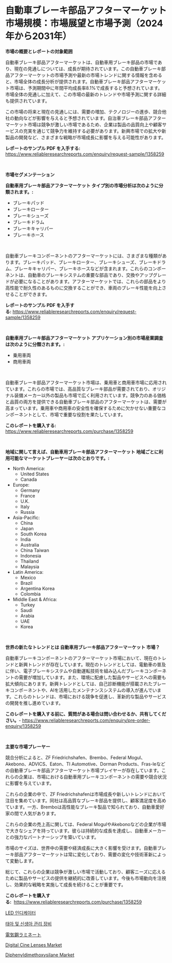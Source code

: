 <p><h1>自動車ブレーキ部品アフターマーケット市場規模：市場展望と市場予測（2024年から2031年）</h1></p><p><strong>市場の概要とレポートの対象範囲</strong></p>
<p><p>自動車ブレーキ部品アフターマーケットは、自動車用ブレーキ部品の市場であり、現在の見通しについては、成長が期待されています。この自動車ブレーキ部品アフターマーケットの市場予測や最新の市場トレンドに関する情報を含めると、市場全体の成長分析が提供されます。自動車ブレーキ部品アフターマーケット市場は、予測期間中に年間平均成長率8.1%で成長すると予想されています。市場全体の見通しに加えて、この市場の最新のトレンドや市場予測に関する詳細も提供されています。</p><p>この市場の将来と現在の見通しには、需要の増加、テクノロジーの進歩、競合他社の動向などが影響を与えると予想されています。自治車ブレーキ部品アフターマーケット市場は競争が激しい市場であるため、企業は製品の品質向上や顧客サービスの充実を通じて競争力を維持する必要があります。新興市場での拡大や新製品の開発など、さまざまな戦略が市場成長に影響を与える可能性があります。</p></p>
<p><strong>レポートのサンプル PDF を入手する:</strong> <a href="https://www.reliableresearchreports.com/enquiry/request-sample/1358259">https://www.reliableresearchreports.com/enquiry/request-sample/1358259</a></p>
<p>&nbsp;</p>
<p><strong>市場セグメンテーション</strong></p>
<p><strong>自動車用ブレーキ部品アフターマーケット タイプ別の市場分析は次のように分類されます。:</strong></p>
<p><ul><li>ブレーキパッド</li><li>ブレーキローター</li><li>ブレーキシューズ</li><li>ブレーキドラム</li><li>ブレーキキャリパー</li><li>ブレーキホース</li></ul></p>
<p>&nbsp;</p>
<p><p>自動車ブレーキコンポーネントのアフターマーケットには、さまざまな種類があります。ブレーキパッド、ブレーキローター、ブレーキシューズ、ブレーキドラム、ブレーキキャリパー、ブレーキホースなどが含まれます。これらのコンポーネントは、自動車のブレーキシステムの重要な部品であり、交換やアップグレードが必要になることがあります。アフターマーケットでは、これらの部品をより高性能で耐久性のあるものに交換することができ、車両のブレーキ性能を向上させることができます。</p></p>
<p><strong>レポートのサンプル PDF を入手する:</strong>&nbsp;<a href="https://www.reliableresearchreports.com/enquiry/request-sample/1358259">https://www.reliableresearchreports.com/enquiry/request-sample/1358259</a></p>
<p>&nbsp;</p>
<p><strong> 自動車用ブレーキ部品アフターマーケット アプリケーション別の市場産業調査は次のように分類されます。:</strong></p>
<p><ul><li>乗用車両</li><li>商用車両</li></ul></p>
<p>&nbsp;</p>
<p><p>自動車ブレーキ部品アフターマーケット市場は、乗用車と商用車市場に応用されています。これらの市場では、高品質なブレーキ部品が需要されており、オリジナル装備メーカー以外の製品も市場で広く利用されています。競争力のある価格と品質の両方を提供できる自動車ブレーキ部品のアフターマーケットは、需要が高まっています。乗用車や商用車の安全性を確保するために欠かせない重要なコンポーネントとして、市場で重要な役割を果たしています。</p></p>
<p><strong>このレポートを購入する:</strong>&nbsp; <a href="https://www.reliableresearchreports.com/purchase/1358259">https://www.reliableresearchreports.com/purchase/1358259</a></p>
<p>&nbsp;</p>
<p><strong>地域に関して言えば、自動車用ブレーキ部品アフターマーケット 地域ごとに利用可能なマーケットプレーヤーは次のとおりです。:</strong></p>
<p><ul>
    <li>
        North America:
        <ul>
            <li>United States</li>
            <li>Canada</li>
        </ul>
    </li>
    <li>
        Europe:
        <ul>
            <li>Germany</li>
            <li>France</li>
            <li>U.K.</li>
            <li>Italy</li>
            <li>Russia</li>
        </ul>
    </li>
    <li>
        Asia-Pacific:
        <ul>
            <li>China</li>
            <li>Japan</li>
            <li>South Korea</li>
            <li>India</li>
            <li>Australia</li>
            <li>China Taiwan</li>
            <li>Indonesia</li>
            <li>Thailand</li>
            <li>Malaysia</li>
        </ul>
    </li>
    <li>
        Latin America:
        <ul>
            <li>Mexico</li>
            <li>Brazil</li>
            <li>Argentina Korea</li>
            <li>Colombia</li>
        </ul>
    </li>
    <li>
        Middle East & Africa:
        <ul>
            <li>Turkey</li>
            <li>Saudi</li>
            <li>Arabia</li>
            <li>UAE</li>
            <li>Korea</li>
        </ul>
    </li>
    </ul></p>
<p>&nbsp;</p>
<p><strong>世界の新たなトレンドとは 自動車用ブレーキ部品アフターマーケット 市場？</strong></p>
<p><p>自動車ブレーキコンポーネントのアフターマーケット市場において、現在のトレンドと新興トレンドが存在しています。現在のトレンドとしては、電動車の普及に伴い、電子ブレーキシステムや自動運転技術を組み込んだブレーキコンポーネントの需要が増加しています。また、環境に配慮した製品やサービスへの需要も拡大傾向にあります。新興トレンドとしては、自己診断機能が搭載されたブレーキコンポーネントや、AIを活用したメンテナンスシステムの導入が進んでいます。これらのトレンドは、市場における競争を促進し、革新的な製品やサービスの開発を推し進めています。</p></p>
<p><strong>このレポートを購入する前に、質問がある場合は問い合わせるか、共有してください。</strong>- <a href="https://www.reliableresearchreports.com/enquiry/pre-order-enquiry/1358259">https://www.reliableresearchreports.com/enquiry/pre-order-enquiry/1358259</a></p>
<p>&nbsp;</p>
<p><strong>主要な市場プレーヤー</strong></p>
<p><p>競合分析によると、ZF Friedrichshafen、Brembo、Federal Mogul、Akebono、ADVICS、Eaton、TI Automotive、Dorman Products、Fras-leなどの自動車ブレーキ部品アフターマーケット市場プレイヤーが存在しています。これらの企業は、市場における自動車用ブレーキコンポーネントの需要や競合状況に影響を与えています。</p><p>これらの企業の中で、ZF Friedrichshafenは市場成長や新しいトレンドにおいて注目を集めています。同社は高品質なブレーキ部品を提供し、顧客満足度を高めています。一方、Bremboは高性能なブレーキ製品で知られており、自動車愛好家の間で人気があります。</p><p>これらの企業の売上高に関しては、Federal MogulやAkebonoなどの企業が市場で大きなシェアを持っています。彼らは持続的な成長を達成し、自動車メーカーとの強力なパートナーシップを築いています。</p><p>市場のサイズは、世界中の需要や経済成長に大きく影響を受けます。自動車ブレーキ部品アフターマーケットは常に変化しており、需要の変化や技術革新によって変動します。</p><p>総じて、これらの企業は競争が激しい市場で活動しており、顧客ニーズに応えるために製品やサービスの提供を継続的に改善しています。今後も市場動向を注視し、効果的な戦略を実施して成長を続けることが重要です。</p></p>
<p><strong>このレポートを購入する:</strong>&nbsp;&nbsp;<a href="https://www.reliableresearchreports.com/purchase/1358259">https://www.reliableresearchreports.com/purchase/1358259</a></p>
<p><p><a href="https://medium.com/@jerrodhilll68/2024-2031-%EA%B8%B0%EA%B0%84%EC%97%90-%EC%98%88%EC%B8%A1%EB%90%9C-led-%ED%91%9C%EC%8B%9C%EB%93%B1-%EC%8B%9C%EC%9E%A5-%EB%8F%99%ED%96%A5-%EB%B0%8F-%EC%8B%9C%EC%9E%A5-%EB%B6%84%EC%84%9D-3c8198e27bc4">LED 인디케이터</a></p><p><a href="https://github.com/jntpkh496620/Market-Research-Report-List-1/blob/main/3160860192896.md">태아 및 신생아 관리 장비</a></p><p><a href="https://medium.com/@rodhoppe07/%E9%9B%BB%E6%B0%97%E9%8B%BC%E7%A9%8D%E5%B1%A4%E6%9D%BF%E5%B8%82%E5%A0%B4%E3%81%AE%E5%88%86%E6%9E%90-%E3%82%B0%E3%83%AD%E3%83%BC%E3%83%90%E3%83%AB%E7%94%A3%E6%A5%AD%E3%81%AE%E8%A6%8B%E9%80%9A%E3%81%97%E3%81%A8%E4%BA%88%E6%B8%AC-2024%E5%B9%B4%E3%81%8B%E3%82%892031%E5%B9%B4-a89eb2e350de">電気鋼ラミネート</a></p><p><a href="https://issuu.com/reportprime-2/docs/digital-cine-lenses-market-size-2030.pptx">Digital Cine Lenses Market</a></p><p><a href="https://github.com/prosalinda88/Market-Research-Report-List-3/blob/main/diphenyldimethoxysilane-market.md">Diphenyldimethoxysilane Market</a></p></p>